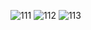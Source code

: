 
![111](https://user-images.githubusercontent.com/68956014/124385339-b6ae3a80-dcf2-11eb-8d3a-a8338e41896f.JPG)
![112](https://user-images.githubusercontent.com/68956014/124385344-b877fe00-dcf2-11eb-865e-2ce4b9149c3f.JPG)
![113](https://user-images.githubusercontent.com/68956014/124385345-b9109480-dcf2-11eb-9913-74f495934764.JPG)
